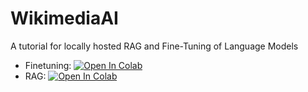 # WikimediaAI
A tutorial for locally hosted RAG and Fine-Tuning of Language Models

- Finetuning: [![Open In Colab](https://colab.research.google.com/assets/colab-badge.svg)](https://colab.research.google.com/github/csisc/WikimediaAI/blob/main/Finetuning_LLM.ipynb)
- RAG: [![Open In Colab](https://colab.research.google.com/assets/colab-badge.svg)](https://colab.research.google.com/github/csisc/WikimediaAI/blob/main/Retrieval_Augmented_Generation.ipynb)
